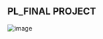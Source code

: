 ## PL_FINAL PROJECT
![image](https://github.com/CesarJuliusJimenez/FINAL-PROJECT-TOPL_CELAJES_JIMENEZ_SORIANO/assets/116608904/c831e478-0263-4648-acdf-d85cd90ff526)

